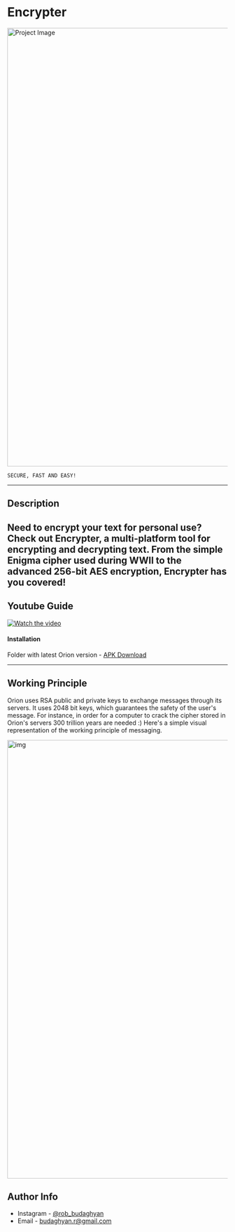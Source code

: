 # Encrypter

<img src="https://drive.google.com/uc?export=view&id=1fLSnDCPNdUwPFqnHXpLvK2mOq4J82zH2" alt="Project Image" width="1000">

```
SECURE, FAST AND EASY!
```

---

## Description

Need to encrypt your text for personal use? Check out Encrypter, a multi-platform tool for encrypting and decrypting text. From the simple Enigma cipher used during WWII to the advanced 256-bit AES encryption, Encrypter has you covered!
---

## Youtube Guide

[![Watch the video](https://img.youtube.com/vi/HOHr7EVyHq0/maxresdefault.jpg)](https://youtu.be/HOHr7EVyHq0)


#### Installation

Folder with latest Orion version - [APK Download](https://drive.google.com/drive/folders/1vNKswAx-Fpkmz-yexMaAC5pFCoXFwzSW?usp=drive_link)

---

## Working Principle

Orion uses RSA public and private keys to exchange messages through its servers. It uses 2048 bit keys, which guarantees the safety of the user's message. For instance, in order for a computer to crack the cipher stored in Orion's servers 300 trillion years are needed :) Here's a simple visual representation of the working principle of messaging.

<img src="https://drive.google.com/uc?export=view&id=1c2zTpj1fExo1nHTSSGkr2U8dT6CvAXl0" alt="img" width="1000">



## Author Info

- Instagram - [@rob_budaghyan](https://www.instagram.com/rob.budaghyan/)
- Email - [budaghyan.r@gmail.com](mailto:budaghyan.r@gmail.com)
